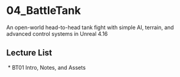 # 04_BattleTank
An open-world head-to-head tank fight with simple AI, terrain, and advanced control systems in Unreal 4.16

## Lecture List
  * BT01 Intro, Notes, and Assets
